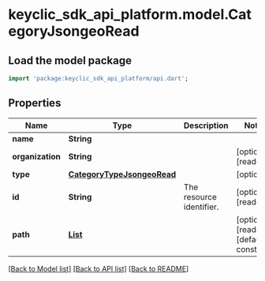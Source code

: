 # keyclic_sdk_api_platform.model.CategoryJsongeoRead

## Load the model package
```dart
import 'package:keyclic_sdk_api_platform/api.dart';
```

## Properties
Name | Type | Description | Notes
------------ | ------------- | ------------- | -------------
**name** | **String** |  | 
**organization** | **String** |  | [optional] [readonly] 
**type** | [**CategoryTypeJsongeoRead**](CategoryTypeJsongeoRead.md) |  | [optional] 
**id** | **String** | The resource identifier. | [optional] [readonly] 
**path** | [**List<NodeJsongeoRead>**](NodeJsongeoRead.md) |  | [optional] [readonly] [default to const []]

[[Back to Model list]](../README.md#documentation-for-models) [[Back to API list]](../README.md#documentation-for-api-endpoints) [[Back to README]](../README.md)


